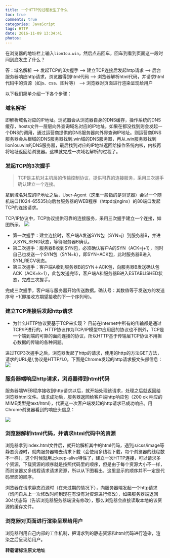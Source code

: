 ```yaml
---
title: 一个HTTP的过程发生了什么
toc: true
comments: true
categories: JavaScript
tags: HTTP
date: 2016-11-09 13:34:41
photos:
---
```

在浏览器的地址栏上输入`lion1ou.win`，然后点击回车，回车到看到页面这一段时间到底发生了什么？

答：域名解析 --> 发起TCP的3次握手 --> 建立TCP连接后发起http请求 --> 后台服务器响应http请求，浏览器得到html代码 --> 浏览器解析html代码，并请求html代码中的资源（如js、css、图片等） --> 浏览器对页面进行渲染呈现给用户
<!--more-->

以下我们简单介绍一下各个步骤：

### 域名解析

即解析域名对应的IP地址。浏览器会从浏览器自身的DNS缓存，操作系统的DNS缓存，hosts文件一层层向外查询域名对应的IP地址。如果在都没找到则会发起一个DNS的调用，通过运营商提供的DNS服务器向外界查询IP地址。则运营商DNS服务器会从根域的DNS服务器找到.win域的DNS服务器，再从.win服务器找到lion1ou.win的DNS服务器，最后找到对应的IP地址返回给操作系统内核，内核再将地址返回给浏览器。这样就完成一次域名解析的过程了。

### 发起TCP的3次握手
>TCP是主机对主机层的传输控制协议，提供可靠的连接服务，采用三次握手确认建立一个连接。

拿到域名对应的IP地址之后，User-Agent（这里一般指的是浏览器）会以一个随机端口(1024-65535)向后台服务器的WEB程序（httpd或nginx）的80端口发起TCP的连接请求。

TCP/IP协议中，TCP协议提供可靠的连接服务，采用三次握手建立一个连接，如图所示。
![](http://ww2.sinaimg.in/large/65e4f1e6gw1f9nacook42j20cv07gdfw.jpg)

* 第一次握手：建立连接时，客户端A发送SYN包（SYN=j）到服务器B，并进入SYN_SEND状态，等待服务器B确认。
* 第二次握手：服务器B收到SYN包，必须确认客户A的SYN（ACK=j+1），同时自己也发送一个SYN包（SYN=k），即SYN+ACK包，此时服务器B进入SYN_RECV状态。
* 第三次握手：客户端A收到服务器B的SYN＋ACK包，向服务器B发送确认包ACK（ACK=k+1），此包发送完毕，客户端A和服务器B进入ESTABLISHED状态，完成三次握手。

完成三次握手，客户端与服务器开始传送数据。确认号：其数值等于发送方的发送序号 +1(即接收方期望接收的下一个序列号)。

### 建立TCP连接后发起http请求

* 为什么HTTP协议要基于TCP来实现？
目前在Internet中所有的传输都是通过TCP/IP进行的，HTTP协议作为TCP/IP模型中应用层的协议也不例外，TCP是一个端到端的可靠的面向连接的协议，所以HTTP基于传输层TCP协议不用担心数据的传输的各种问题。

进过TCP3次握手之后，浏览器发起了http的请求，使用的http的方法GET方法，请求的URL是/,协议是HTTP/1.0。下面是Chrome发起的http请求报文头部信息：
![](http://ww1.sinaimg.in/large/65e4f1e6gw1f9ndscnlj4j20q605xabc.jpg)

### 服务器端响应http请求，浏览器得到html代码
服务器端WEB程序接收到http请求以后，就开始处理该请求，处理之后就返回给浏览器html文件。请求成功后，服务器返回给客户端http响应包（200 ok 响应的MIME类型是text/html），代表这一次客户端发起的http请求已成功响应。用Chrome浏览器看到的响应头信息：

![](http://ww2.sinaimg.in/large/65e4f1e6gw1f9ndsuy06xj216a06ijsi.jpg)

###  浏览器解析html代码，并请求html代码中的资源

浏览器拿到index.html文件后，就开始解析其中的html代码，遇到js/css/image等静态资源时，就向服务器端去请求下载（会使用多线程下载，每个浏览器的线程数不一样），这个时候就用上keep-alive特性了，建立一次HTTP连接，可以请求多个资源，下载资源的顺序就是按照代码里的顺序，但是由于每个资源大小不一样，而浏览器又多线程请求请求资源，所以从下图看出，这里显示的顺序并不一定是代码里面的顺序。

浏览器在请求静态资源时（在未过期的情况下），向服务器端发起一个http请求（询问自从上一次修改时间到现在有没有对资源进行修改），如果服务器端返回304状态码（告诉浏览器服务器端没有修改），那么浏览器会直接读取本地的该资源的缓存文件。

### 浏览器对页面进行渲染呈现给用户

浏览器利用自己内部的工作机制，把请求到的静态资源和html代码进行渲染，渲染之后呈现给用户。



**转载请标注原文地址**                           
